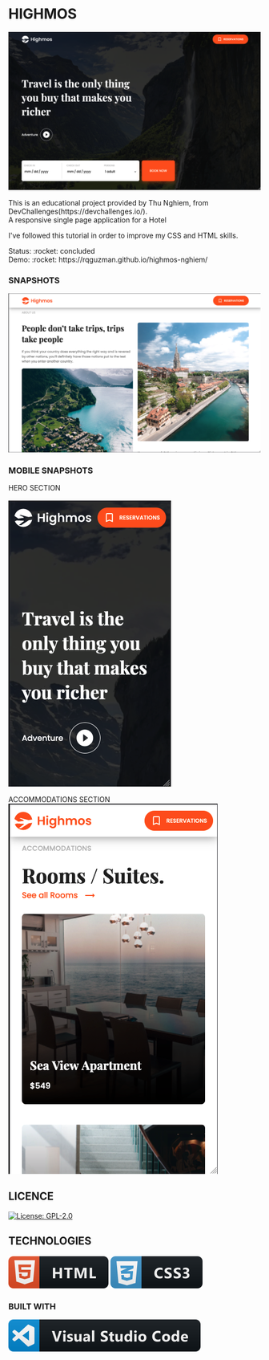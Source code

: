 # HIGHMOS

![header](https://github.com/rqguzman/assets/blob/main/snapshots/highmos/Highmos-Nghiem_Header.png)


<p>
    This is an educational project provided by Thu Nghiem, from </br>
    DevChallenges(https://devchallenges.io/). </br>
    A responsive single page application for a Hotel</br>
</p>
<p>
    I've followed this tutorial in order to improve my CSS and HTML skills.
</p>
<p>
    Status: :rocket: concluded </br>
    Demo: :rocket: https://rqguzman.github.io/highmos-nghiem/
</p>

### SNAPSHOTS
![WEB](https://github.com/rqguzman/assets/blob/main/snapshots/highmos/Highmos-NghiemWeb_2.png)


### MOBILE SNAPSHOTS

HERO SECTION
</br>  
    ![MOBILE_1](https://github.com/rqguzman/assets/blob/main/snapshots/highmos/Highmos-Nghiem_mobile_1.png)
</br>

ACCOMMODATIONS SECTION
</br>
   ![MOBILE_2](https://github.com/rqguzman/assets/blob/main/snapshots/highmos/Highmos-Nghiem_mobile_2.png)
</br>

## LICENCE

   [![License: GPL-2.0](https://img.shields.io/github/license/rqguzman/highmos-nghiem?color=0F80c0)](https://github.com/rqguzman/highmos-nghiem/blob/main/LICENSE)

## TECHNOLOGIES
<p>
    <img src="https://github.com/rqguzman/assets/blob/main/ColoredBadges/svg/dev/languages/html.svg" alt="HTML" style="vertical-align:top margin:6px 4px">
    <img src="https://github.com/rqguzman/assets/blob/main/ColoredBadges/svg/dev/languages/css3.svg" alt="CSS3" style="vertical-align:top margin:6px 4px">   
</p>

### BUILT WITH  
<p>
    <img src="https://github.com/rqguzman/assets/blob/main/ColoredBadges/svg/dev/tools/visualstudio_code.svg" alt="VS Code" style="vertical-align:top margin:6px 4px">       
</p>
